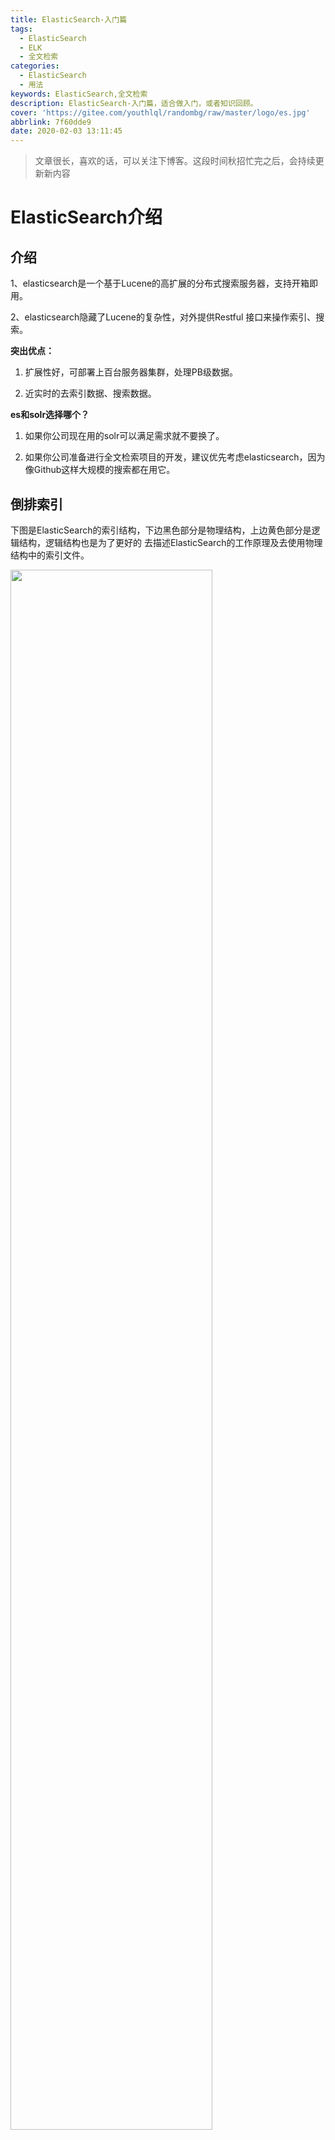 ```yaml
---
title: ElasticSearch-入门篇
tags:
  - ElasticSearch
  - ELK
  - 全文检索
categories:
  - ElasticSearch
  - 用法
keywords: ElasticSearch,全文检索
description: ElasticSearch-入门篇，适合做入门，或者知识回顾。
cover: 'https://gitee.com/youthlql/randombg/raw/master/logo/es.jpg'
abbrlink: 7f60dde9
date: 2020-02-03 13:11:45
---
```




> 文章很长，喜欢的话，可以关注下博客。这段时间秋招忙完之后，会持续更新新内容

# ElasticSearch介绍

## 介绍

1、elasticsearch是一个基于Lucene的高扩展的分布式搜索服务器，支持开箱即用。    

2、elasticsearch隐藏了Lucene的复杂性，对外提供Restful 接口来操作索引、搜索。

 

**突出优点：** 

1. 扩展性好，可部署上百台服务器集群，处理PB级数据。

2. 近实时的去索引数据、搜索数据。

**es和solr选择哪个？**

1. 如果你公司现在用的solr可以满足需求就不要换了。

2. 如果你公司准备进行全文检索项目的开发，建议优先考虑elasticsearch，因为像Github这样大规模的搜索都在用它。

 

## 倒排索引

下图是ElasticSearch的索引结构，下边黑色部分是物理结构，上边黄色部分是逻辑结构，逻辑结构也是为了更好的  去描述ElasticSearch的工作原理及去使用物理结构中的索引文件。

<img src="https://npm.elemecdn.com/youthlql@1.0.8/ElasticSearch/Introduction/0001.png" width=80%>

逻辑结构部分是一个倒排索引表：

1、将要搜索的文档内容分词，所有不重复的词组成分词列表。

2、将搜索的文档最终以Document方式存储起来。

3、每个词和docment都有关联。

如下：

<img src="https://npm.elemecdn.com/youthlql@1.0.8/ElasticSearch/Introduction/0002.png" width=40%>

现在，如果我们想搜到`quick brown`我们只需要查找包含每个词条的文档：

<img src="https://npm.elemecdn.com/youthlql@1.0.8/ElasticSearch/Introduction/0003.png" width=80%>

两个文档都匹配，但是第一个文档比第二个匹配度更高。如果我们使用仅计算匹配词条数量的简单 相似性算法 ， 那么，我们可以说，对于我们查询的相关性来讲，第一个文档比第二个文档更佳

# 基本概念



1.创建索引库  --------------------->类似于:数据库的建表

2.创建映射  --------------------->类似于:数据库的添加表中字段

3.创建(添加)文档  --------------------->类似于:数据库的往表中添加数据。术语称这个过程为:创建索引

5.搜索文档  --------------------->类似于:从数据库里查数据

6.文档      --------------------->类似于:数据库中的一行记录(数据)

7.Field(域)   --------------------->类似于:数据库中的字段

 





## 创建索引库

### 概念：

ES的索引库是一个逻辑概念，它包括了分词列表及文档列表，同一个索引库中存储了相同类型的文档。它就相当于MySQL中的表，或相当于Mongodb中的集合。

索引(index)

```shell
# 索引是 ES 对逻辑数据的逻辑存储，所以可以被分为更小的部分

# 可以将索引看成 MySQL 的 Table，索引的结构是为快速有效的全文索引准备的，特别是它不存储原始值

# 可以将索引存放在一台机器，或分散在多台机器上

# 每个索引有一或多个分片(shard)，每个分片可以有多个副本(replica)
```

### 操作：

使用postman这样的工具创建： put http://localhost:9200/索引库名称


```shell
# ES 中提供非结构化索引，实际上在底层 ES 会进行结构化操作，对用户透明

PUT http://localhost:9200/索引库名称
{
    "settings":{
        "index":{
            "number_of_shards":"1", # 分片数
            "number_of_replicas":"0" # 副本数
        }
    }
}
```

- number_of_shards：设置分片的数量，在集群中通常设置多个分片，表示一个索引库将拆分成多片分别存储不同  的结点，提高了ES的处理能力和高可用性，入门程序使用单机环境，这里设置为1。

- number_of_replicas：设置副本的数量，设置副本是为了提高ES的高可靠性，单机环境设置为0.



## 创建映射

### 概念

在索引中每个文档都包括了一个或多个ﬁeld，创建映射就是向索引库中创建ﬁeld的过程，下边是document和ﬁeld  与关系数据库的概念的类比：

文档（Document）----- Row记录

字段（Field）----- Columns 列

注意：6.0之前的版本有type（类型）概念，type相当于关系数据库的表，ES官方将在ES9.0版本中彻底删除type。  上边讲的创建索引库相当于关系数据库中的数据库还是表？

1、如果相当于数据库就表示一个索引库可以创建很多不同类型的文档，这在ES中也是允许的。

2、如果相当于表就表示一个索引库只能存储相同类型的文档，ES官方建议在一个索引库中只存储相同类型的文档。

3、所以索引库相当于数句酷的一个表



### 操作

1、我们要把课程信息存储到ES中，这里我们创建课程信息的映射，先来一个简单的映射，如下： 

发送：post http://localhost:9200/索引库名称/类型名称/_mapping

2、创建类型为xc_course的映射，共包括三个字段：name、description、studymondel 由于ES6.0版本还没有将type彻底删除，所以暂时把type起一个没有特殊意义的名字doc。post 请求：http://localhost:9200/xc_course/doc/_mapping

表示：在xc_course索引库下的doc类型下创建映射。doc是类型名，可以自定义，在ES6.0中要弱化类型的概念，  给它起一个没有具体业务意义的名称。

```json
 {
	"properties": {
        "name": {
        "type": "text"
        },

        "description":{ 
        "type": "text"
        },

        "studymodel":{ 
        "type":"keyword"
        }
 	}
}
```


## 创建文档

### 概念

ES中的文档相当于MySQL数据库表中的记录。

```shell
# 存储在 ES 中的主要实体叫文档，可以看成 MySQL 的一条记录

# ES 与 Mongo 的 document 类似，都可以有不同的结构，但 ES 相同字段必须有相同类型

# document 由多个字段组成，每个字段可能多次出现在一个文档里，这样的字段叫多值字段(multivalued)

# 每个字段的类型，可以使文本、数值、日期等。

# 字段类型也可以是复杂类型，一个字段包含其他子文档或者数组

# 在 ES 中，一个索引对象可以存储很多不同用途的 document，例如一个博客App中，可以保存文章和评论

# 每个 document 可以有不同的结构

# 不同的 document 不能为相同的属性设置不同的类型，例 : title 在同一索引中所有 Document 都应该相同数据类型
```



### 操作

发送：put 或Post http://localhost:9200/xc_course/doc/id值

（如果不指定id值ES会自动生成ID）

http://localhost:9200/xc_course/doc/4028e58161bcf7f40161bcf8b77c0000

```json

{
	"name":”Bootstrap开发框架",

    "description" : "Bootstrap是由Twitter推出的一个前台页面开发框架,在行业之中使用较为广泛。此开发框架包含	了大量的CSS、JS程序代码，可以帮助开发者(尤其是不擅长页面开发的程序人员)轻松的实现个不受浏览器限制的精美界面	 效果。”,

	"studymodel": "201001"

}
```



## 搜索文档

1、根据课程id查询文档

发送：get http://localhost:9200/xc_course/doc/4028e58161bcf7f40161bcf8b77c0000

使用postman测试：

<img src="https://npm.elemecdn.com/youthlql@1.0.8/ElasticSearch/Introduction/0004.png">



2、查询所有记录

发送 get http://localhost:9200/xc_course/doc/_search

 

 

3、查询名称中包括spring 关键字的的记录

发送：get http://localhost:9200/xc_course/doc/_search?q=name:bootstrap

 

 

4、查询学习模式为201001的记录

发送 get http://localhost:9200/xc_course/doc/_search?q=studymodel:201001



**查询结果分析：**

```json
{
	"took": 1,
	"timed_out": false,
	"_shards": {
		"total": 1,
		"successful": 1,
		"skipped": 0,
		"failed": 0
	},
	"hits": {
		"total": 1,
		"max_score": 0.2876821,
		"hits": [
			{
				"_index": "xc_course",
				"_type": "doc",
				"_id": "4028e58161bcf7f40161bcf8b77c0000",
				"_score": 0.2876821,
				"_source": {
					"name": "Bootstrap开发框架",
					"description": "Bootstrap是由Twitter推出的一个前台页面开发框架，在行业之中使用较 为广泛。此开发框架包含了大量的CSS、JS程序代码，可以帮助开发者（尤其是不擅长页面开发的程序人员）轻松的实现 一个不受浏览器限制的精美界面效果。",
					"studymodel": "201001"
				}
			}
		]
	}
}
```

**结果说明：**

took：本次操作花费的时间，单位为毫秒。timed_out：请求是否超时

_shards：说明本次操作共搜索了哪些分片hits：搜索命中的记录

hits.total ： 符合条件的文档总数 hits.hits ：匹配度较高的前N个文档

hits.max_score：文档匹配得分，这里为最高分

_score：每个文档都有一个匹配度得分，按照降序排列。

_source：显示了文档的原始内容。





# 分词

## 内置分词

### 分词API

分词是将一个文本转换成一系列单词的过程，也叫文本分析，在 ES 中称之为 Analysis

例如 : 我是中国人 -> 我 | 是 | 中国人

```json
# 指定分词器进行分词
POST http://['自己的ip 加 port']/_analyze
{
    "analyzer":"standard",
    "text":"hello world"
}

# 结果中不仅可以看出分词的结果，还返回了该词在文本中的位置

# 指定索引分词
POST http://['自己的ip 加 port']/beluga/_analyze
{
    "analyzer":"standard",
    "field":"hobby",
    "text":"听音乐"
}
```



### Standard

```shell
# Standard 标准分词，按单词切分，并且会转换成小写
POST http://['自己的ip 加 port']/_analyze
{
    "analyzer":"standard",
    "text": "A man becomes learned by asking questions."
}
```

### Simple

```shell
# Simple 分词器，按照非单词切分，并且做小写处理
POST http://['自己的ip 加 port']/_analyze
{
    "analyzer":"simple",
    "text":"If the document does't already exist"
}
```

### Whitespace

```shell
# Whitespace 是按照空格切分
POST http://['自己的ip 加 port']/_analyze
{
    "analyzer":"whitespace",
    "text":"If the document does't already exist"
}
```

### Stop

```shell
# Stop 去除 Stop Word 语气助词，如 the、an 等
POST http://['自己的ip 加 port']/_analyze
{
    "analyzer":"stop",
    "text":"If the document does't already exist"
}
```

### Keyword

```shell
# keyword 分词器，意思是传入就是关键词，不做分词处理
POST http://['自己的ip 加 port']/_analyze
{
    "analyzer":"keyword",
    "text":"If the document does't already exist"
}
```

### 中文分词

```shell
# 中文分词的难点在于，汉语中没有明显的词汇分界点

# 常用中文分词器，IK jieba THULAC 等，推荐 IK

# IK Github 站点<自定义词典扩展，禁用词典扩展等>
https://github.com/medcl/elasticsearch-analysis-ik
```



## IK分词器

安装过程这里不介绍，主要是解决常见中文分词的问题

Github地址：https://github.com/medcl/elasticsearch-analysis-ik

### 两种分词模式

ik分词器有两种分词模式：ik_max_word和ik_smart模式。

 1、ik_max_word

会将文本做最细粒度的拆分，比如会将“中华人民共和国人民大会堂”拆分为“中华人民共和国、中华人民、中华、  华人、人民共和国、人民、共和国、大会堂、大会、会堂等词语。

2、ik_smart

会做最粗粒度的拆分，比如会将“中华人民共和国人民大会堂”拆分为中华人民共和国、人民大会堂。  测试两种分词模式：





# 映射

上边章节安装了ik分词器，如果在索引和搜索时去使用ik分词器呢？如何指定其它类型的ﬁeld，比如日期类型、数  值类型等。本章节学习各种映射类型及映射维护方法。

## 映射维护方法

1、查询所有索引的映射：

GET： http://localhost:9200/_mapping

2、创建映射

post 请求：http://localhost:9200/xc_course/doc/_mapping

在上面提到过

```
 {
	"properties": {
        "name": {
        "type": "text"
        },

        "description":{ 
        "type": "text"
        },

        "studymodel":{ 
        "type":"keyword"
        }
 	}
}
```



3、更新映射

映射创建成功可以添加新字段，已有字段不允许更新。

4、删除映射

通过删除索引来删除映射。



## 常用映射类型

### text文本字段

**1）text**

字符串包括text和keyword两种类型： 通过analyzer属性指定分词器。 

下边指定name的字段类型为text，使用ik分词器的ik_max_word分词模式。 

```json
{
	"name": {
		"type": "text",
		"analyzer": "ik_max_word"
	}
}
```

上边指定了analyzer是指在索引和搜索都使用ik_max_word，如果单独想定义搜索时使用的分词器则可以通过search_analyzer属性。

对于ik分词器建议是索引时使用ik_max_word将搜索内容进行细粒度分词，搜索时使用ik_smart提高搜索精确性。

```json
{
	"name": {
		"type": "text",
		"analyzer": "ik_max_word",
		"search_analyzer": "ik_smart"
	}
}
```

**2） index**

通过index属性指定是否索引。

默认为index=true，即要进行索引，只有进行索引才可以从索引库搜索到。

但是也有一些内容不需要索引，比如：商品图片地址只被用来展示图片，不进行搜索图片，此时可以将index设置  为false。

删除索引，重新创建映射，将pic的index设置为false，尝试根据pic去搜索，结果搜索不到数据

```json
{
	"pic": {
		"type": "text",
		"index": false
	}
}
```



**3）store**

是否在source之外存储，每个文档索引后会在 ES中保存一份原始文档，存放在"_source"中，一般情况下不需要设置 store为true，因为在_source中已经有一份原始文档了。



### keyword关键字字段

上边介绍的text文本字段在映射时要设置分词器，keyword字段为关键字字段，通常搜索keyword是按照整体搜     索，所以创建keyword字段的索引时是不进行分词的，比如：邮政编码、手机号码、身份证等。keyword字段通常  用于过虑、排序、聚合等。

**测试：**

更改映射：

```json
{
	"properties": {
		"studymodel": {
			"type": "keyword"
		},
		"name": {
			"type": "keyword"
		}
	}
}
```

添加文档：

```json
{
	"name": "java编程基础",
	"description": "java语言是世界第一编程语言，在软件开发领域使用人数最多。",
	"pic": "group1/M00/00/01/wKhlQFqO4MmAOP53AAAcwDwm6SU490.jpg",
	"studymodel": "201001"
}
```

根据name查询文档。搜索：http://localhost:9200/xc_course/_search?q=name:java name是keyword类型，所以查询方式是精确查询。



### 日期类型

日期类型不用设置分词器。

通常日期类型的字段用于排序。

1)format

通过format设置日期格式例子：

下边的设置允许date字段存储年月日时分秒、年月日及毫秒三种格式

```json
{
	"properties": {
		"timestamp": {
			"type": "date",
			"format": "yyyy‐MM‐dd HH:mm:ss||yyyy‐MM‐dd"
		}
	}
}
```

插入文档： 

Post :http://localhost:9200/xc_course/doc/3 

```json
{
	"name": "spring开发基础",
	"description": "spring 在java领域非常流行，java程序员都在用。",
	"studymodel": "201001",
	"pic": "group1/M00/00/01/wKhlQFqO4MmAOP53AAAcwDwm6SU490.jpg",
	"timestamp": "2018‐07‐04 18:28:58"
}
```



### 综合例子

post：http://localhost:9200/xc_course/doc/_mapping

```json
{
	"properties": {
		"description": {
			"type": "text",
			"analyzer": "ik_max_word",
			"search_analyzer": "ik_smart"
		},
		"name": {
			"type": "text",
			"analyzer": "ik_max_word",
			"search_analyzer": "ik_smart"
		},
		"pic": {
			"type": "text",
			"index": false
		},
		"price": {
			"type": "float"
		},
		"studymodel": {
			"type": "keyword"
		},
		"timestamp": {
			"type": "date",
			"format": "yyyy‐MM‐dd HH:mm:ss||yyyy‐MM‐dd||epoch_millis"
		}
	}
}
```

